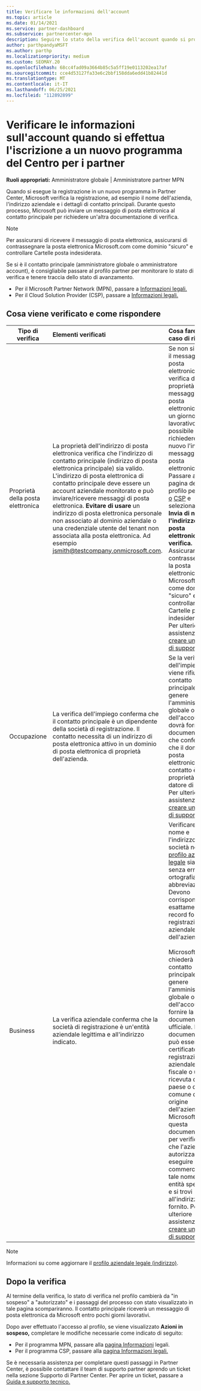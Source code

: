 ```yaml
---
title: Verificare le informazioni dell'account
ms.topic: article
ms.date: 01/14/2021
ms.service: partner-dashboard
ms.subservice: partnercenter-mpn
description: Seguire lo stato della verifica dell'account quando si prova a registrarsi in un nuovo Partner Center programma. Informazioni su come fornire informazioni aggiuntive, se necessario.
author: parthpandyaMSFT
ms.author: parthp
ms.localizationpriority: medium
ms.custom: SEOMAY.20
ms.openlocfilehash: 68cc4fad09a3664b85c5a5ff19e0113202ea17af
ms.sourcegitcommit: cce4d53127fa33e6c2bbf158dda6edd41b82441d
ms.translationtype: MT
ms.contentlocale: it-IT
ms.lasthandoff: 06/25/2021
ms.locfileid: "112892899"
---
```

# <a name="verify-your-account-information-when-you-enroll-in-a-new-partner-center-program"></a>Verificare le informazioni sull'account quando si effettua l'iscrizione a un nuovo programma del Centro per i partner

**Ruoli appropriati:** Amministratore globale | Amministratore partner MPN

Quando si esegue la registrazione in un nuovo programma in Partner Center, Microsoft verifica la registrazione, ad esempio il nome dell'azienda, l'indirizzo aziendale e i dettagli di contatto principali. Durante questo processo, Microsoft può inviare un messaggio di posta elettronica al contatto principale per richiedere un'altra documentazione di verifica.

>[!NOTE]
>Per assicurarsi di ricevere il messaggio di posta elettronica, assicurarsi di contrassegnare la posta elettronica Microsoft.com come dominio "sicuro" e controllare Cartelle posta indesiderata.

Se si è il contatto principale (amministratore globale o amministratore account), è consigliabile passare al profilo partner per monitorare lo stato di verifica e tenere traccia dello stato di avanzamento.

- Per il Microsoft Partner Network (MPN), passare a [Informazioni legali.](https://partner.microsoft.com/pcv/accountsettings/connectedpartnerprofile)
- Per il Cloud Solution Provider (CSP), passare a [Informazioni legali.](https://partner.microsoft.com/pcv/accountsettings/partnerprofile)


## <a name="what-is-verified-and-how-to-respond"></a>Cosa viene verificato e come rispondere

| **Tipo di verifica**   | **Elementi verificati**   | **Cosa fare in caso di rifiuto**                                                                                        |
|----------------------------|:-----------------------------------|:-----------------------------------------------------------------------------------------------------|
| Proprietà della posta elettronica            | La proprietà dell'indirizzo di posta elettronica verifica che l'indirizzo di contatto principale (indirizzo di posta elettronica principale) sia valido. L'indirizzo di posta elettronica di contatto principale deve essere un account aziendale monitorato e può inviare/ricevere messaggi di posta elettronica. **Evitare di usare** un indirizzo di posta elettronica personale non associato al dominio aziendale o una credenziale utente del tenant non associata alla posta elettronica. Ad esempio jsmith@testcompany.onmicrosoft.com. | Se non si riceve il messaggio di posta elettronica di verifica della proprietà del messaggio di posta elettronica entro un giorno lavorativo, è possibile richiedere di nuovo l'invio del messaggio di posta elettronica. Passare alla pagina del profilo per [MPN o](https://partner.microsoft.com/pcv/accountsettings/connectedpartnerprofile) [CSP](https://partner.microsoft.com/pcv/accountsettings/partnerprofile) e selezionare **Invia di nuovo l'indirizzo di posta elettronica di verifica.** Assicurarsi di contrassegnare la posta elettronica Microsoft.com come dominio "sicuro" e controllare Cartelle posta indesiderata. Per ulteriore assistenza, [creare un ticket di supporto](https://partner.microsoft.com/dashboard/support/csp/servicerequests/create?stage=2&topicid=b818ac05-8091-44a0-f9b4-6bb008a1ef54).|
|Occupazione |La verifica dell'impiego conferma che il contatto principale è un dipendente della società di registrazione. Il contatto necessita di un indirizzo di posta elettronica attivo in un dominio di posta elettronica di proprietà dell'azienda.|Se la verifica dell'impiego viene rifiutata, il contatto principale (in genere l'amministratore globale o dell'account) dovrà fornire la documentazione che conferma che il dominio di posta elettronica del contatto è di proprietà del datore di lavoro. Per ulteriore assistenza, [creare un ticket di supporto](https://partner.microsoft.com/dashboard/support/csp/servicerequests/create?stage=2&topicid=c34a5c81-a111-476d-11a4-81c808c37a6b). |
| Business   | La verifica aziendale conferma che la società di registrazione è un'entità aziendale legittima e all'indirizzo indicato. | Verificare che il nome e l'indirizzo della società nel [profilo aziendale legale](https://partner.microsoft.com/pcv/accountsettings/connectedpartnerprofile) siano senza errori di ortografia e abbreviazioni. Devono corrispondere esattamente ai record formali di registrazione aziendale dell'azienda. <br /><br />Microsoft chiederà al contatto principale (in genere l'amministratore globale o dell'account) di fornire la documentazione ufficiale. La documentazione può essere un certificato di registrazione aziendale o fiscale o una ricevuta dal paese o dal comune di origine dell'azienda. Microsoft usa questa documentazione per verificare che l'azienda sia autorizzata a eseguire attività commerciali con tale nome di entità specifico e si trovi all'indirizzo fornito. Per ulteriore assistenza, [creare un ticket di supporto](https://partner.microsoft.com/dashboard/support/csp/servicerequests/create?stage=2&topicid=52ac28f3-d58f-99d9-9846-3df5a6477c54).|

> [!NOTE]
> Informazioni su come aggiornare il [profilo aziendale legale (indirizzo)](update-your-partner-profile.md).

## <a name="after-verification"></a>Dopo la verifica

Al termine della verifica, lo stato di verifica nel profilo cambierà da "in sospeso" a "autorizzato" e i passaggi del processo con stato visualizzato in tale pagina scompariranno. Il contatto principale riceverà un messaggio di posta elettronica da Microsoft entro pochi giorni lavorativi. 

Dopo aver effettuato l'accesso al profilo, se viene visualizzato **Azioni in sospeso,** completare le modifiche necessarie come indicato di seguito:

- Per il programma MPN, passare alla [pagina Informazioni](https://partner.microsoft.com/pcv/accountsettings/connectedpartnerprofile) legali.  
- Per il programma CSP, passare alla [pagina Informazioni legali.](https://partner.microsoft.com/pcv/accountsettings/partnerprofile)

Se è necessaria assistenza per completare questi passaggi in Partner Center, è possibile contattare il team di supporto partner aprendo un ticket nella sezione Supporto di Partner Center. Per aprire un ticket, passare a [Guida e supporto tecnico.](https://partner.microsoft.com/dashboard/support/servicerequests/create?stage=2&topicid=21655de7-7dbb-4927-33a2-f60f45feadf3)
